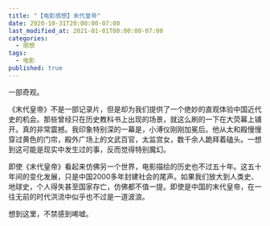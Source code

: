 ```yaml
---
title: "【电影感想】末代皇帝"
date: 2020-10-31T20:00:00-07:00
last_modified_at: 2021-01-01T00:00:00-07:00
categories:
  - 感想
tags:
  - 电影
published: true
---
```


一部奇观。

《末代皇帝》不是一部记录片，但是却为我们提供了一个绝妙的直观体验中国近代史的机会。那些曾经只在历史教科书上出现的场景，就这么刷的一下在大荧幕上铺开。真的非常震撼。我印象特别深的一幕是，小溥仪刚刚加冕后。他从太和殿慢慢穿过黄色的门帘，殿外广场上的文武百官，太监宫女，数千余人跪拜着磕头。一想到这可能是现实中发生过的事，反而觉得特别魔幻。

即使《末代皇帝》看起来仿佛另一个世界，电影描绘的历史也不过五十年。这五十年间的变化发展，只是中国2000多年封建社会的尾声。如果我们放大到人类史、地球史，个人得失甚至国家存亡，仿佛都不值一提。即使是中国的末代皇帝，在一往无前的时代洪流中似乎也不过是一道波浪。

想到这里，不禁感到唏嘘。
